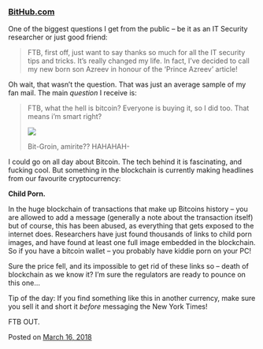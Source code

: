 
### [BitHub.com](https://fazthebro.com/2018/03/22/bithub-com/)

One of the biggest questions I get from the public – be it as an IT Security researcher or just good friend:

> FTB, first off, just want to say thanks so much for all the IT security tips and tricks. It’s really changed my life. In fact, I’ve decided to call my new born son Azreev in honour of the ‘Prince Azreev’ article!

Oh wait, that wasn’t the question. That was just an average sample of my fan mail. The main _question_ I receive is:

> FTB, what the hell is bitcoin? Everyone is buying it, so I did too. That means i’m smart right?
> 
> ![](https://assets.bwbx.io/images/users/iqjWHBFdfxIU/iWbj.It3CtUk/v2/800x-1.jpg)
> 
> Bit-Groin, amirite?? HAHAHAH-

I could go on all day about Bitcoin. The tech behind it is fascinating, and fucking cool. But something in the blockchain is currently making headlines from our favourite cryptocurrency:

**Child Porn.**

In the huge blockchain of transactions that make up Bitcoins history – you are allowed to add a message (generally a note about the transaction itself) but of course, this has been abused, as everything that gets exposed to the internet does. Researchers have just found thousands of links to child porn images, and have found at least one full image embedded in the blockchain. So if you have a bitcoin wallet – you probably have kiddie porn on your PC!

Sure the price fell, and its impossible to get rid of these links so – death of blockchain as we know it? I’m sure the regulators are ready to pounce on this one…

Tip of the day: If you find something like this in another currency, make sure you sell it and short it _before_ messaging the New York Times!

FTB OUT.

Posted on [March 16, 2018](https://fazthebro.com/2018/03/16/people-hear-me/)
